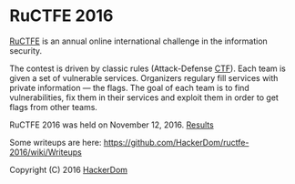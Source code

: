 # RuCTFE 2016

[RuCTFE](https://ructfe.org) is an annual online international challenge in the information security.

The contest is driven by classic rules (Attack-Defense [CTF](https://en.wikipedia.org/wiki/Capture_the_flag#Computer_security)). Each team is given a set of vulnerable services. Organizers regulary fill services with private information — the flags. The goal of each team is to find vulnerabilities, fix them in their services and exploit them in order to get flags from other teams.

RuCTFE 2016 was held on November 12, 2016. [Results](https://ructfe.org/results)

Some writeups are here: https://github.com/HackerDom/ructfe-2016/wiki/Writeups

Copyright (C) 2016 [HackerDom](http://hackerdom.ru)
